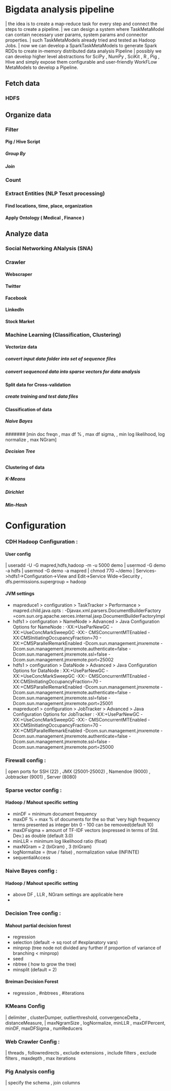 # Bigdata analysis pipeline
| the idea is to create a map-reduce task for every step and connect the steps to create a pipeline.
| we can design a system where TaskMetaModel can contain necessary user params, system params and connector properties.
| such TaskMetaModels already tried and tested as Hadoop Jobs.
| now we can develop a SparkTaskMetaModels to generate Spark RDDs  to create in-memory distributed data analysis Pipeline
| possibly we can develop higher level abstractions for SciPy , NumPy , SciKit , R , Pig , Hive and simply expose them configurable and user-friendly WorkFLow MetaModels to develop a Pipeline.

## Fetch data
### HDFS
## Organize data
### Filter
#### Pig / Hive Script
##### Group By
##### Join
### Count
### Extract Entities (NLP Tesxt processing)
#### Find locations, time, place, organization
#### Apply Ontology ( Medical , Finance )
## Analyze data
### Social Networking ANalysis (SNA)
### Crawler 
#### Webscraper 
#### Twitter 
#### Facebook
#### LinkedIn
#### Stock Market
### Machine Learning (Classification, Clustering)
#### Vectorize data
##### convert input data folder into set of sequence files
##### convert sequenced data into sparse vectors for data analysis
#### Split data for Cross-validation
##### create training and test data files
#### Classification of data
##### Naive Bayes
####### [min doc freqn , max df % , max df sigma, , min log likelihood, log normalize , max NGram]
##### Decision Tree
###### 
#### Clustering of data
##### K-Means
##### Dirichlet
##### Min-Hash
## 
# Configuration
### CDH Hadoop Configuration :
#### User config
| useradd -U -G mapred,hdfs,hadoop -m -u 5000 demo
| usermod -G demo -a hdfs
| usermod -G demo -a mapred
| chmod 770 ~/demo
| Services->hdfs1->Configuration->View and Edit->Service Wide->Security , dfs.permissions.supergroup = hadoop
#### JVM settings
* mapreduce1 > configuration > TaskTracker > Performance > mapred.child.java.opts : -Djavax.xml.parsers.DocumentBuilderFactory =com.sun.org.apache.xerces.internal.jaxp.DocumentBuilderFactoryImpl
* hdfs1 > configuration > NameNode > Advanced > Java Configuration Options for NameNode : -XX:+UseParNewGC -XX:+UseConcMarkSweepGC -XX:- CMSConcurrentMTEnabled -XX:CMSInitiatingOccupancyFraction=70 - XX:+CMSParallelRemarkEnabled -Dcom.sun.management.jmxremote - Dcom.sun.management.jmxremote.authenticate=false -
Dcom.sun.management.jmxremote.ssl=false - Dcom.sun.management.jmxremote.port=25002
* hdfs1 > configuration > DataNode > Advanced > Java Configuration Options for DataNode : XX:+UseParNewGC -XX:+UseConcMarkSweepGC -XX:- CMSConcurrentMTEnabled -XX:CMSInitiatingOccupancyFraction=70 - XX:+CMSParallelRemarkEnabled -Dcom.sun.management.jmxremote - Dcom.sun.management.jmxremote.authenticate=false - Dcom.sun.management.jmxremote.ssl=false - Dcom.sun.management.jmxremote.port=25001
* mapreduce1 > configuration > JobTracker > Advanced > Java Configuration Options for JobTracker : -XX:+UseParNewGC -XX:+UseConcMarkSweepGC -XX:- CMSConcurrentMTEnabled -XX:CMSInitiatingOccupancyFraction=70 -XX:+CMSParallelRemarkEnabled -Dcom.sun.management.jmxremote - Dcom.sun.management.jmxremote.authenticate=false -
Dcom.sun.management.jmxremote.ssl=false - Dcom.sun.management.jmxremote.port=25000
### Firewall config :
| open ports for SSH (22) , JMX (25001-25002) , Namendoe (9000) , Jobtracker (9001) , Server (8080)
### Sparse vector config :
#### Hadoop / Mahout specific setting
* minDF = minimum document frequency
* maxDF % = max % of documents for the so that 'very high frequency terms presented as integer btn 0 - 100 can be removed(default 10)
* maxDFsigma = amount of TF-IDF vectors (expressed in terms of Std. Dev.) as double (default 3.0)
* minLLR = minimum log likelihood ratio (float)
* maxNGram = 2 (biGram) , 3 (triGram)
* logNormalize = (true / false) , normalization value (INFINTE)
* sequentialAccess
### Naive Bayes config :
#### Hadoop / Mahout specific setting
* above DF , LLR , NGram settings are applicable here
* 
### Decision Tree config :
#### Mahout partial decision forest
* regression 
* selection (default -> sq root of #explanatory vars)
* minprop (tree node not divided any further if proportion of variance of branching < minprop)
* seed 
* nbtree ( how to grow the tree)
* minsplit (default = 2)
#### Breiman Decision Forest
* regression , #nbtrees , #iterations
### KMeans Config
| delimiter , clusterDumper, outlierthreshold, convergenceDelta , distanceMeasure, 
| maxNgramSize , logNormalize, minLLR , maxDFPercent, minDF, maxDFSigma , numReducers
### Web Crawler Config :
| threads , followredirects , exclude extensions , include filters , exclude filters , maxdepth , max iterations
### Pig Analysis config
| specify the schema , join columns 
